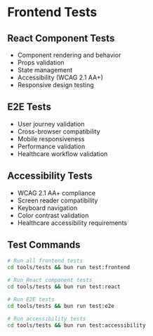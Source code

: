 # Frontend Tests

## React Component Tests
- Component rendering and behavior
- Props validation
- State management
- Accessibility (WCAG 2.1 AA+)
- Responsive design testing

## E2E Tests  
- User journey validation
- Cross-browser compatibility
- Mobile responsiveness
- Performance validation
- Healthcare workflow validation

## Accessibility Tests
- WCAG 2.1 AA+ compliance
- Screen reader compatibility
- Keyboard navigation
- Color contrast validation
- Healthcare accessibility requirements

## Test Commands
```bash
# Run all frontend tests
cd tools/tests && bun run test:frontend

# Run React component tests
cd tools/tests && bun run test:react

# Run E2E tests  
cd tools/tests && bun run test:e2e

# Run accessibility tests
cd tools/tests && bun run test:accessibility
```